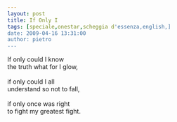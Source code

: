 ```yaml
---
layout: post
title: If Only I
tags: [speciale,onestar,scheggia d'essenza,english,]
date: 2009-04-16 13:31:00
author: pietro
---
```

If only could I know<br/>the truth what for I glow,<br/><br/>if only could I all<br/>understand so not to fall,<br/><br/>if only once was right<br/>to fight my greatest fight.
